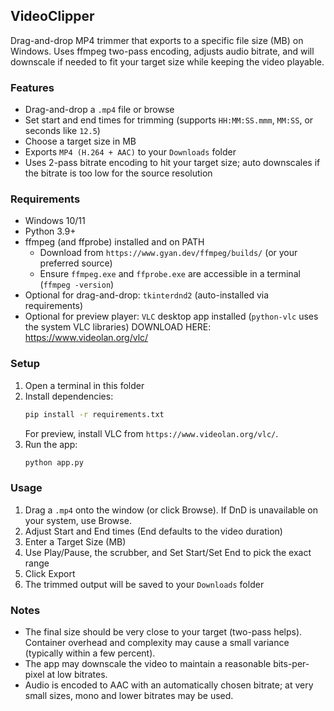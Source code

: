 ## VideoClipper

Drag-and-drop MP4 trimmer that exports to a specific file size (MB) on Windows. Uses ffmpeg two-pass encoding, adjusts audio bitrate, and will downscale if needed to fit your target size while keeping the video playable.

### Features
- Drag-and-drop a `.mp4` file or browse
- Set start and end times for trimming (supports `HH:MM:SS.mmm`, `MM:SS`, or seconds like `12.5`)
- Choose a target size in MB
- Exports `MP4 (H.264 + AAC)` to your `Downloads` folder
- Uses 2-pass bitrate encoding to hit your target size; auto downscales if the bitrate is too low for the source resolution

### Requirements
- Windows 10/11
- Python 3.9+
- ffmpeg (and ffprobe) installed and on PATH
  - Download from `https://www.gyan.dev/ffmpeg/builds/` (or your preferred source)
  - Ensure `ffmpeg.exe` and `ffprobe.exe` are accessible in a terminal (`ffmpeg -version`)
 - Optional for drag-and-drop: `tkinterdnd2` (auto-installed via requirements)
 - Optional for preview player: `VLC` desktop app installed (`python-vlc` uses the system VLC libraries) DOWNLOAD HERE: https://www.videolan.org/vlc/

### Setup
1. Open a terminal in this folder
2. Install dependencies:
   ```bash
   pip install -r requirements.txt
   ```
   For preview, install VLC from `https://www.videolan.org/vlc/`.
3. Run the app:
   ```bash
   python app.py
   ```

### Usage
1. Drag a `.mp4` onto the window (or click Browse). If DnD is unavailable on your system, use Browse.
2. Adjust Start and End times (End defaults to the video duration)
3. Enter a Target Size (MB)
4. Use Play/Pause, the scrubber, and Set Start/Set End to pick the exact range
5. Click Export
5. The trimmed output will be saved to your `Downloads` folder

### Notes
- The final size should be very close to your target (two-pass helps). Container overhead and complexity may cause a small variance (typically within a few percent).
- The app may downscale the video to maintain a reasonable bits-per-pixel at low bitrates.
- Audio is encoded to AAC with an automatically chosen bitrate; at very small sizes, mono and lower bitrates may be used.


